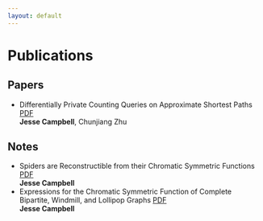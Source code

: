 ```yaml
---
layout: default
---
```


  <h1>Publications</h1>
  
  <section id="papers">
    <h2>Papers</h2>
    <ul>
      <li>
        <span class="publication-title">Differentially Private Counting Queries on Approximate Shortest Paths</span> <a href="files/approximate_range_query.pdf" target="_blank">PDF</a><br>
        <span class="publication-authors"><b>Jesse Campbell</b>, Chunjiang Zhu</span><br>
      </li>
    </ul>
  </section>
  
  <section id="notes">
    <h2>Notes</h2>
    <ul>
      <li>
        <span class="publication-title">Spiders are Reconstructible from their Chromatic Symmetric Functions</span> <a href="files/spiders.pdf" target="_blank">PDF</a><br> 
        <span class="publication-authors"><b>Jesse Campbell</b></span><br>
      </li>
      <li>
        <span class="publication-title">Expressions for the Chromatic Symmetric Function of Complete Bipartite, Windmill, and Lollipop Graphs</span> <a href="files/bases.pdf" target="_blank">PDF</a><br>
        <span class="publication-authors"><b>Jesse Campbell</b></span><br>
      </li>
    </ul>
  </section>
</body>
</html>
